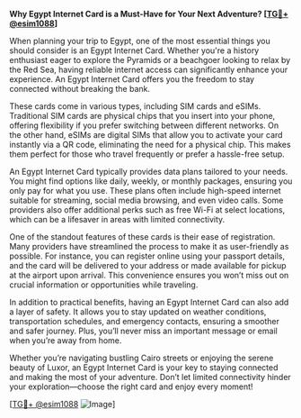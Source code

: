**Why Egypt Internet Card is a Must-Have for Your Next Adventure? [[TG💪+ @esim1088](https://t.me/s/esim1088)]**

When planning your trip to Egypt, one of the most essential things you should consider is an Egypt Internet Card. Whether you're a history enthusiast eager to explore the Pyramids or a beachgoer looking to relax by the Red Sea, having reliable internet access can significantly enhance your experience. An Egypt Internet Card offers you the freedom to stay connected without breaking the bank.

These cards come in various types, including SIM cards and eSIMs. Traditional SIM cards are physical chips that you insert into your phone, offering flexibility if you prefer switching between different networks. On the other hand, eSIMs are digital SIMs that allow you to activate your card instantly via a QR code, eliminating the need for a physical chip. This makes them perfect for those who travel frequently or prefer a hassle-free setup.

An Egypt Internet Card typically provides data plans tailored to your needs. You might find options like daily, weekly, or monthly packages, ensuring you only pay for what you use. These plans often include high-speed internet suitable for streaming, social media browsing, and even video calls. Some providers also offer additional perks such as free Wi-Fi at select locations, which can be a lifesaver in areas with limited connectivity.

One of the standout features of these cards is their ease of registration. Many providers have streamlined the process to make it as user-friendly as possible. For instance, you can register online using your passport details, and the card will be delivered to your address or made available for pickup at the airport upon arrival. This convenience ensures you won’t miss out on crucial information or opportunities while traveling.

In addition to practical benefits, having an Egypt Internet Card can also add a layer of safety. It allows you to stay updated on weather conditions, transportation schedules, and emergency contacts, ensuring a smoother and safer journey. Plus, you’ll never miss an important message or email when you’re away from home.

Whether you’re navigating bustling Cairo streets or enjoying the serene beauty of Luxor, an Egypt Internet Card is your key to staying connected and making the most of your adventure. Don’t let limited connectivity hinder your exploration—choose the right card and enjoy every moment!

[[TG💪+ @esim1088](https://t.me/s/esim1088) ![Image](https://i.postimg.cc/Y0z9fWf4/image.png)]